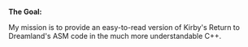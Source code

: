 **The Goal:**

My mission is to provide an easy-to-read version of Kirby's Return to Dreamland's ASM code in the much more understandable C++.
